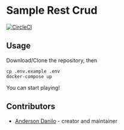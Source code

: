 # Sample Rest Crud

[![CircleCI](https://circleci.com/gh/glassy-framework/glassy-skeleton.svg?style=svg)](https://circleci.com/gh/glassy-framework/glassy-skeleton)

## Usage
Download/Clone the repository, then
```
cp .env.example .env
docker-compose up
```

You can start playing!

## Contributors

- [Anderson Danilo](https://github.com/andersondanilo) - creator and maintainer
